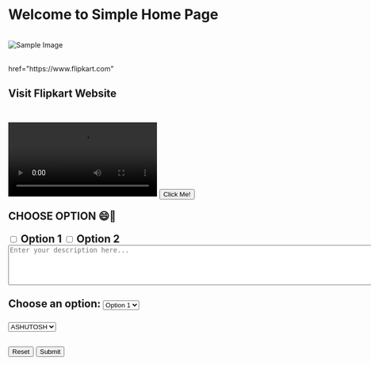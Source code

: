 
<!DOCTYPE html>
<html>
<body>
    <h1>Welcome to Simple Home Page</h1><br>
    <img src="image.png" alt="Sample Image" ><br><br>
    <p><a> href="https://www.flipkart.com"<br><p></a>
      <h2>   Visit Flipkart Website</p><br>
    <video controls>
        <source src="https://www.w3schools.com/html/mov_bbb.mp4">
    </video>
    <button on click=>Click Me!</button>
    <p>CHOOSE OPTION 😄🚀</p>
            <input type="checkbox" name="option1">   Option 1
            <input type="checkbox" name="option2">    Option 2
        <textarea name="description" rows="5" cols="500" placeholder="Enter your description here..."></textarea><br><br>
        Choose an option:
        <select id="choose" name="choose">
            <option value="option1">Option 1</option>
            <option value="option2">Option 2</option>
            <option value="option3">Option 3</option>
        </select><br><br>
        <select> <option value = >ASHUTOSH
        <option value = >ADITYA
        <option value = >AZAD  
        <option value = >DIKSHA
        <option value = >SWASTIK
        <option value = >VAIBHAV<br>
        </select><br><br>
        <button type="reset">Reset</button>
        <button type="submit">Submit</button><br><br>
    </form>
</body>
</html>